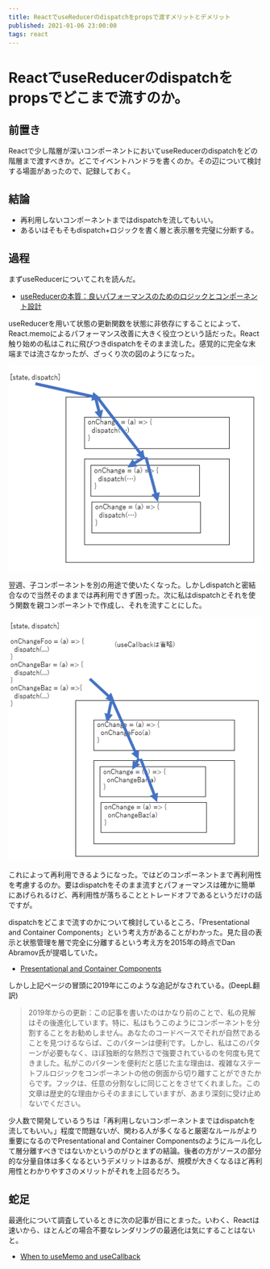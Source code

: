 ```yaml
---
title: ReactでuseReducerのdispatchをpropsで渡すメリットとデメリット
published: 2021-01-06 23:00:00
tags: react
---
```


# ReactでuseReducerのdispatchをpropsでどこまで流すのか。

## 前置き

Reactで少し階層が深いコンポーネントにおいてuseReducerのdispatchをどの階層まで渡すべきか。どこでイベントハンドラを書くのか。その辺について検討する場面があったので、記録しておく。

## 結論

- 再利用しないコンポーネントまではdispatchを流してもいい。
- あるいはそもそもdispatch+ロジックを書く層と表示層を完璧に分断する。

## 過程

まずuseReducerについてこれを読んだ。

- [useReducerの本質：良いパフォーマンスのためのロジックとコンポーネント設計](https://qiita.com/uhyo/items/cea1bd157453a85feebf)

useReducerを用いて状態の更新関数を状態に非依存にすることによって、React.memoによるパフォーマンス改善に大きく役立つという話だった。React触り始めの私はこれに飛びつきdispatchをそのまま流した。感覚的に完全な末端までは流さなかったが、ざっくり次の図のようになった。

![image1](./images/image1.png)

翌週、子コンポーネントを別の用途で使いたくなった。しかしdispatchと密結合なので当然そのままでは再利用できず困った。次に私はdispatchとそれを使う関数を親コンポーネントで作成し、それを流すことにした。

![image2](./images/image2.png)

これによって再利用できるようになった。ではどのコンポーネントまで再利用性を考慮するのか。要はdispatchをそのまま流すとパフォーマンスは確かに簡単にあげられるけど、再利用性が落ちることとトレードオフであるというだけの話ですが。

dispatchをどこまで流すのかについて検討しているところ、「Presentational and Container Components」という考え方があることがわかった。見た目の表示と状態管理を層で完全に分離するという考え方を2015年の時点でDan Abramov氏が提唱していた。

- [Presentational and Container Components](https://medium.com/@dan_abramov/smart-and-dumb-components-7ca2f9a7c7d0)

しかし上記ページの冒頭に2019年にこのような追記がなされている。(DeepL翻訳)


>2019年からの更新：この記事を書いたのはかなり前のことで、私の見解はその後進化しています。特に、私はもうこのようにコンポーネントを分割することをお勧めしません。あなたのコードベースでそれが自然であることを見つけるならば、このパターンは便利です。しかし、私はこのパターンが必要もなく、ほぼ独断的な熱烈さで強要されているのを何度も見てきました。私がこのパターンを便利だと感じた主な理由は、複雑なステートフルロジックをコンポーネントの他の側面から切り離すことができたからです。フックは、任意の分割なしに同じことをさせてくれました。この文章は歴史的な理由からそのままにしていますが、あまり深刻に受け止めないでください。


少人数で開発しているうちは「再利用しないコンポーネントまではdispatchを流してもいい。」程度で問題ないが、関わる人が多くなると厳密なルールがより重要になるのでPresentational and Container Componentsのようにルール化して層分離すべきではないかというのがひとまずの結論。後者の方がソースの部分的な分量自体は多くなるというデメリットはあるが、規模が大きくなるほど再利用性とわかりやすさのメリットがそれを上回るだろう。

## 蛇足

最適化について調査しているときに次の記事が目にとまった。いわく、Reactは速いから、ほとんどの場合不要なレンダリングの最適化は気にすることはないと。

- [When to useMemo and useCallback](https://kentcdodds.com/blog/usememo-and-usecallback)

